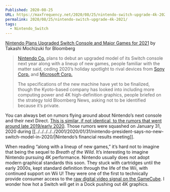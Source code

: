 ```yaml
---
Published: 2020-08-25
URL: https://maxfrequency.net/2020/08/25/nintendo-switch-upgrade-4k-2021/
permalink: 2020/08/25/nintendo-switch-upgrade-4k-2021/
tags:
  - Nintendo_Switch
---
```

[Nintendo Plans Upgraded Switch Console and Major Games for 2021](https://www.bloomberg.com/news/articles/2020-08-25/nintendo-plans-upgraded-switch-console-and-major-games-for-2021) by Takashi Mochizuki for Bloomberg

> [Nintendo Co.](https://www.bloomberg.com/quote/7974:JP) plans to debut an upgraded model of its Switch console next year along with a lineup of new games, people familiar with the matter said, ceding 2020’s holiday spotlight to rival devices from [Sony Corp.](https://www.bloomberg.com/quote/6758:JP) and [Microsoft Corp.](https://www.bloomberg.com/quote/MSFT:US)
> 
> The specifications of the new machine have yet to be finalized, though the Kyoto-based company has looked into including more computing power and 4K high-definition graphics, people briefed on the strategy told Bloomberg News, asking not to be identified because it’s private.

You can always bet on rumors flying around about Nintendo’s next console and their next Direct. [This is similar, if not identical, to the rumors that went around late 2019/early 2020](https://www.polygon.com/nintendo-switch/2020/1/6/21051666/new-nintendo-switch-model-2020-release-date). Those rumors were squashed on January 31, 2020 during [[../../../../../2001/2020/01/31/nintendo-president-says-no-new-switch-model-in-2020/|Nintendo’s financial results meeting]].

When reading “along with a lineup of new games,” it’s hard not to imagine that being the sequel to *Breath of the Wild*. It’s interesting to imagine Nintendo pursuing 4K performance. Nintendo usually does not adopt modern graphical standards this soon. They stuck with cartridges until the early 2000s, kept standard definition through the life of the Wii, with continued support on Wii U! They were one of the first to technically provide consumer access to the [raw digital video signal on the GameCube](https://www.retrorgb.com/gamecubeoutput.html). I wonder how hot a Switch will get in a Dock pushing out 4K graphics.